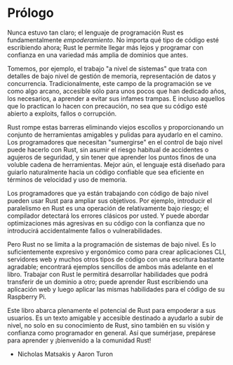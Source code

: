 # Prólogo

Nunca estuvo tan claro; el lenguaje de programación Rust es fundamentalmente
*empoderamiento*. No importa qué tipo de código esté escribiendo ahora; Rust
le permite llegar más lejos y programar con confianza en una variedad más amplia de
dominios que antes.

Tomemos, por ejemplo, el trabajo "a nivel de sistemas" que trata con detalles de bajo nivel de
gestión de memoria, representación de datos y concurrencia. Tradicionalmente, este
campo de la programación se ve como algo arcano, accesible sólo para unos pocos que
han dedicado años, los necesarios, a aprender a evitar sus infames trampas. E
incluso aquellos que lo practican lo hacen con precaución, no sea que su código esté abierto a
exploits, fallos o corrupción.

Rust rompe estas barreras eliminando viejos escollos y proporcionando un
conjunto de herramientas amigables y pulidas para ayudarlo en el camino. Los programadores que necesitan
"sumergirse" en el control de bajo nivel puede hacerlo con Rust, sin asumir
el riesgo habitual de accidentes o agujeros de seguridad, y sin tener que aprender
los puntos finos de una voluble cadena de herramientas. Mejor aún, el lenguaje está diseñado para
guiarlo naturalmente hacia un código confiable que sea eficiente en términos de velocidad
y uso de memoria.

Los programadores que ya están trabajando con código de bajo nivel pueden usar Rust para ampliar
sus objetivos. Por ejemplo, introducir el paralelismo en Rust es una operación 
de relativamente bajo riesgo; el compilador detectará los errores clásicos por usted. Y
puede abordar optimizaciones más agresivas en su código con la confianza
que no introducirá accidentalmente fallos o vulnerabilidades.

Pero Rust no se limita a la programación de sistemas de bajo nivel. Es lo suficientemente
expresivo y ergonómico como para crear aplicaciones CLI, servidores web y muchos otros tipos de código
con una escritura bastante agradable; encontrará ejemplos sencillos de ambos más adelante en el
libro. Trabajar con Rust le permitirá desarrollar habilidades que podrá transferir de un
dominio a otro; puede aprender Rust escribiendo una aplicación web y luego aplicar
las mismas habilidades para el código de su Raspberry Pi.

Este libro abarca plenamente el potencial de Rust para empoderar a sus usuarios. Es un
texto amigable y accesible destinado a ayudarlo a subir de nivel, no solo en su
conocimiento de Rust, sino también en su visión y confianza como programador en
general. Así que sumérjase, prepárese para aprender y ¡bienvenido a la comunidad Rust!

- Nicholas Matsakis y Aaron Turon

